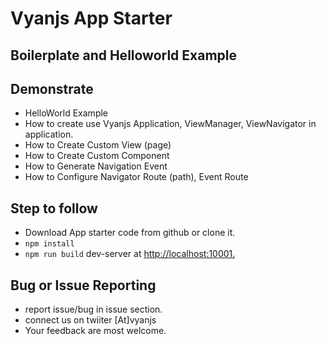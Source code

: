# Vyanjs App Starter

## Boilerplate and Helloworld Example

## Demonstrate

* HelloWorld Example
* How to create use Vyanjs Application, ViewManager, ViewNavigator in application.
* How to Create Custom View (page)
* How to Create Custom Component
* How to Generate Navigation Event
* How to Configure Navigator Route (path), Event Route

## Step to follow

* Download App starter code from github or clone it.
* `npm install`
* `npm run build` dev-server at <http://localhost:10001.>

## Bug or Issue Reporting

* report issue/bug in issue section.
* connect us on twiiter [At]vyanjs
* Your feedback are most welcome.
